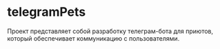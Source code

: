 # telegramPets
Проект представляет собой разработку телеграм-бота для приютов, который обеспечивает коммуникацию с пользователями.
